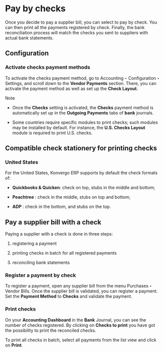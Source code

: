 # Pay by checks

Once you decide to pay a supplier bill, you can select to pay by check. You
can then print all the payments registered by check. Finally, the bank
reconciliation process will match the checks you sent to suppliers with actual
bank statements.

## Configuration

### Activate checks payment methods

To activate the checks payment method, go to Accounting ‣ Configuration ‣
Settings, and scroll down to the **Vendor Payments** section. There, you can
activate the payment method as well as set up the **Check Layout**.

<div class="alert alert-primary">
<p class="alert-title">
Note</p><ul>
<li><p>Once the <b>Checks</b> setting is activated, the <b>Checks</b> payment method is
automatically set up in the <b>Outgoing Payments</b> tabs of <b>bank</b> journals.</p></li>
<li><p>Some countries require specific modules to print checks; such modules may be installed by
default. For instance, the <b>U.S. Checks Layout</b> module is required to print U.S.
checks.</p></li>
</ul>
</div>

## Compatible check stationery for printing checks

### United States

For the United States, Konvergo ERP supports by default the check formats of:

  * **Quickbooks & Quicken**: check on top, stubs in the middle and bottom;

  * **Peachtree** : check in the middle, stubs on top and bottom;

  * **ADP** : check in the bottom, and stubs on the top.

## Pay a supplier bill with a check

Paying a supplier with a check is done in three steps:

  1. registering a payment

  2. printing checks in batch for all registered payments

  3. reconciling bank statements

### Register a payment by check

To register a payment, open any supplier bill from the menu Purchases ‣ Vendor
Bills. Once the supplier bill is validated, you can register a payment. Set
the **Payment Method** to **Checks** and validate the payment.

### Print checks

On your **Accounting Dashboard** in the **Bank** Journal, you can see the
number of checks registered. By clicking on **Checks to print** you have got
the possibility to print the reconciled checks.

To print all checks in batch, select all payments from the list view and click
on **Print**.

